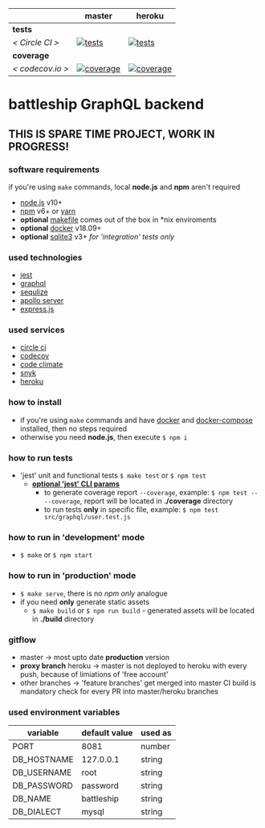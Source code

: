[ci.tests-master-badge]: https://circleci.com/gh/eugene-matvejev/node-battleship/tree/master.svg?style=svg
[ci.tests-master]: https://circleci.com/gh/eugene-matvejev/node-battleship/tree/master
[ci.coverage-master-badge]: https://codecov.io/gh/eugene-matvejev/node-battleship/branch/master/graph/badge.svg
[ci.coverage-master]: https://codecov.io/gh/eugene-matvejev/node-battleship/branch/master

[ci.tests-heroku-badge]: https://circleci.com/gh/eugene-matvejev/node-battleship/tree/heroku.svg?style=svg
[ci.tests-heroku]: https://circleci.com/gh/eugene-matvejev/node-battleship/tree/heroku
[ci.coverage-heroku-badge]: https://codecov.io/gh/eugene-matvejev/node-battleship/branch/heroku/graph/badge.svg
[ci.coverage-heroku]: https://codecov.io/gh/eugene-matvejev/node-battleship/branch/heroku

|                  | master                                                      | heroku
|---               |---                                                          |---
| __tests__        |
| _< Circle CI >_  | [![tests][ci.tests-master-badge]][ci.tests-master]          | [![tests][ci.tests-heroku-badge]][ci.tests-heroku]
| __coverage__     |
| _< codecov.io >_ | [![coverage][ci.coverage-master-badge]][ci.coverage-master] | [![coverage][ci.coverage-heroku-badge]][ci.coverage-heroku]

# battleship GraphQL backend

## THIS IS SPARE TIME PROJECT, WORK IN PROGRESS!

### software requirements

if you're using `make` commands, local **node.js** and **npm** aren't required
* [node.js](https://nodejs.org/) v10+
* [npm](https://www.npmjs.com/) v6+ or [yarn](https://yarnpkg.com/)
* __optional__ [makefile](https://en.wikipedia.org/wiki/Makefile) comes out of the box in *nix enviroments
* __optional__ [docker](https://www.docker.com/) v18.09+
* __optional__ [sqlite3](https://www.sqlite.org/index.html) v3+ *for 'integration' tests only*

### used technologies

* [jest](https://facebook.github.io/jest/)
* [graphql](https://graphql.org/)
* [sequlize](http://docs.sequelizejs.com/)
* [apollo server](https://www.apollographql.com/docs/apollo-server/)
* [express.js](https://expressjs.com/)

### used services

* [circle ci](https://circleci.com/dashboard)
* [codecov](https://codecov.io/)
* [code climate](https://codeclimate.com/)
* [snyk](https://snyk.io/)
* [heroku](https://www.heroku.com/)

### how to install

* if you're using `make` commands and have [docker](https://docs.docker.com/install/) and [docker-compose](https://docs.docker.com/compose/install/) installed, then no steps required
* otherwise you need **node.js**, then execute `$ npm i`

### how to run tests

* 'jest' unit and functional tests `$ make test` or `$ npm test`
  * __[optional 'jest' CLI params](https://facebook.github.io/jest/docs/en/cli.html)__
    * to generate coverage report `--coverage`, example: `$ npm test -- --coverage`, report will be located in __./coverage__ directory
    * to run tests __only__ in specific file, example: `$ npm test src/graphql/user.test.js`

### how to run in 'development' mode

* `$ make` or `$ npm start`

### how to run in 'production' mode

* `$ make serve`, there is no _npm only_ analogue
* if you need __only__ generate static assets
  * `$ make build` or `$ npm run build` - generated assets will be located in __./build__ directory

### gitflow

* master -> most upto date __production__ version
* __proxy branch__ heroku -> master is not deployed to heroku with every push, because of limiations of 'free account'
* other branches -> 'feature branches' get merged into master
CI build is mandatory check for every PR into master/heroku branches

### used environment variables

| variable      | default value | used as
|---            |---            |---
| PORT          | 8081          | number
| DB_HOSTNAME   | 127.0.0.1     | string
| DB_USERNAME   | root          | string
| DB_PASSWORD   | password      | string
| DB_NAME       | battleship    | string
| DB_DIALECT    | mysql         | string
